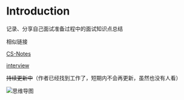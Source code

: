 # Introduction

记录、分享自己面试准备过程中的面试知识点总结

相似链接

[CS-Notes](https://cyc2018.github.io/CS-Notes/)

[interview](https://hadyang.github.io/interview/)

~~持续更新中~~（作者已经找到工作了，短期内不会再更新，虽然也没有人看）

![思维导图](http://assets.processon.com/chart_image/5d175dd3e4b04452ec7e9a98.png)

